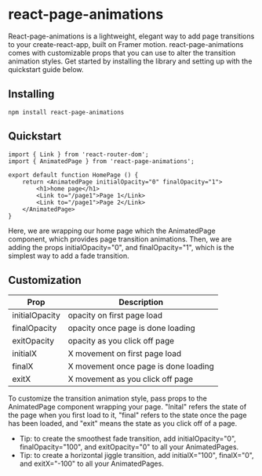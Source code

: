 # react-page-animations

React-page-animations is a lightweight, elegant way to add page transitions to your create-react-app, built on Framer motion.  react-page-animations comes with customizable props that you can use to alter the transition animation styles.  Get started by installing the library and setting up with the quickstart guide below.

## Installing

```shell
npm install react-page-animations
```

## Quickstart

```shell
import { Link } from 'react-router-dom';
import { AnimatedPage } from 'react-page-animations';

export default function HomePage () {
    return <AnimatedPage initialOpacity="0" finalOpacity="1">
        <h1>home page</h1>
        <Link to="/page1">Page 1</Link>
        <Link to="/page1">Page 2</Link>
    </AnimatedPage>
}
```

Here, we are wrapping our home page which the AnimatedPage component, which provides page transition animations.  Then, we are adding the props initialOpacity="0", and finalOpacity="1", which is the simplest way to add a fade transition.

## Customization

| Prop           | Description                          |
| -------------- | ------------------------------------ |
| initialOpacity | opacity on first page load           |
| finalOpacity   | opacity once page is done loading    |
| exitOpacity    | opacity as you click off page        |
| initialX       | X movement on first page load        |
| finalX         | X movement once page is done loading |
| exitX          | X movement as you click off page     |

To customize the transition animation style, pass props to the AnimatedPage component wrapping your page.  "Inital" refers the state of the page when you first load to it, "final" refers to the state once the page has been loaded, and "exit" means the state as you click off of a page.
- Tip: to create the smoothest fade transition, add initialOpacity="0", finalOpacity="100", and exitOpacity="0" to all your AnimatedPages.
- Tip: to create a horizontal jiggle transition, add initialX="100", finalX="0", and exitX="-100" to all your AnimatedPages.